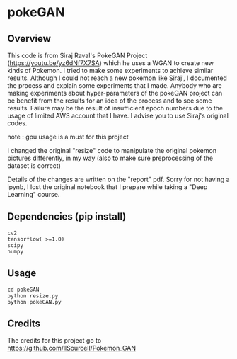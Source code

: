 # pokeGAN

## Overview
This code is from Siraj Raval's PokeGAN Project (https://youtu.be/yz6dNf7X7SA) which he uses a WGAN to create new kinds of Pokemon.
I tried to make some experiments to achieve similar results. Although I could not reach a new pokemon like Siraj', I documented the process and explain some experiments that I made. Anybody who are making experiments about hyper-parameters of the pokeGAN project can be benefit from the results for an idea of the process and to see some results. Failure may be the result of insufficient epoch numbers due to the usage of limited AWS account that I have. I advise you to use Siraj's original codes. 

note : gpu usage is a must for this project

I changed the original "resize" code to manipulate the original pokemon pictures differently, in my way (also to make sure preprocessing of the dataset is correct) 

Details of the changes are written on the "report" pdf. Sorry for not having a ipynb, I lost the original notebook that I prepare while taking a "Deep Learning" course.

## Dependencies (pip install) 
```
cv2
tensorflow( >=1.0)
scipy
numpy
```

## Usage
```
cd pokeGAN
python resize.py
python pokeGAN.py
```

## Credits

The credits for this project go to https://github.com/llSourcell/Pokemon_GAN 

